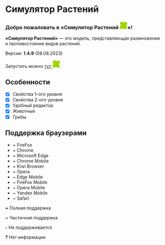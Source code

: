 # Симулятор Растений
### **Добро пожаловать в «Симулятор Растений ![](assets/icon.svg)»!**
**«Симулятор Растений»** — это модель, представляющая размножение и противостояние видов растений.

Версия: **1.4.9** (08.08.2023)

Запустить можно [тут ![](assets/icon.svg "icon.svg")](https://megospc.github.io/plant_simulator "GitHub Pages").

## Особенности
- [x] Свойства 1-ого уровня
- [x] Свойства 2-ого уровня
- [x] Удобный редактор
- [x] Животные
- [x] Грибы
 
## Поддержка браузерами
- \+ FireFox
- \+ Chrome
- \+ Microsoft Edge
- \+ Chrome Mobile
- \+ Kiwi Browser
- \+ Opera
- ~ Edge Mobile
- ~ FireFox Mobile
- ~ Opera Mobile
- ~ Yandex Mobile
- ~ Safari

**+** Полная поддержка

**~** Частичная поддержка

**-** Не поддерживается

**?** Нет информации